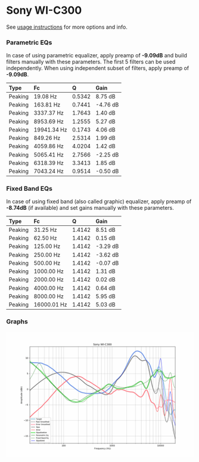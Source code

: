 # Sony WI-C300
See [usage instructions](https://github.com/jaakkopasanen/AutoEq#usage) for more options and info.

### Parametric EQs
In case of using parametric equalizer, apply preamp of **-9.09dB** and build filters manually
with these parameters. The first 5 filters can be used independently.
When using independent subset of filters, apply preamp of **-9.09dB**.

| Type    | Fc          |      Q | Gain     |
|:--------|:------------|:-------|:---------|
| Peaking | 19.08 Hz    | 0.5342 | 8.75 dB  |
| Peaking | 163.81 Hz   | 0.7441 | -4.76 dB |
| Peaking | 3337.37 Hz  | 1.7643 | 1.40 dB  |
| Peaking | 8953.69 Hz  | 1.2555 | 5.27 dB  |
| Peaking | 19941.34 Hz | 0.1743 | 4.06 dB  |
| Peaking | 849.26 Hz   | 2.5314 | 1.99 dB  |
| Peaking | 4059.86 Hz  | 4.0204 | 1.42 dB  |
| Peaking | 5065.41 Hz  | 2.7566 | -2.25 dB |
| Peaking | 6318.39 Hz  | 3.3413 | 1.85 dB  |
| Peaking | 7043.24 Hz  | 0.9514 | -0.50 dB |

### Fixed Band EQs
In case of using fixed band (also called graphic) equalizer, apply preamp of **-8.74dB**
(if available) and set gains manually with these parameters.

| Type    | Fc          |      Q | Gain     |
|:--------|:------------|:-------|:---------|
| Peaking | 31.25 Hz    | 1.4142 | 8.51 dB  |
| Peaking | 62.50 Hz    | 1.4142 | 0.15 dB  |
| Peaking | 125.00 Hz   | 1.4142 | -3.29 dB |
| Peaking | 250.00 Hz   | 1.4142 | -3.62 dB |
| Peaking | 500.00 Hz   | 1.4142 | -0.07 dB |
| Peaking | 1000.00 Hz  | 1.4142 | 1.31 dB  |
| Peaking | 2000.00 Hz  | 1.4142 | 0.02 dB  |
| Peaking | 4000.00 Hz  | 1.4142 | 0.64 dB  |
| Peaking | 8000.00 Hz  | 1.4142 | 5.95 dB  |
| Peaking | 16000.01 Hz | 1.4142 | 5.03 dB  |

### Graphs
![](./Sony%20WI-C300.png)